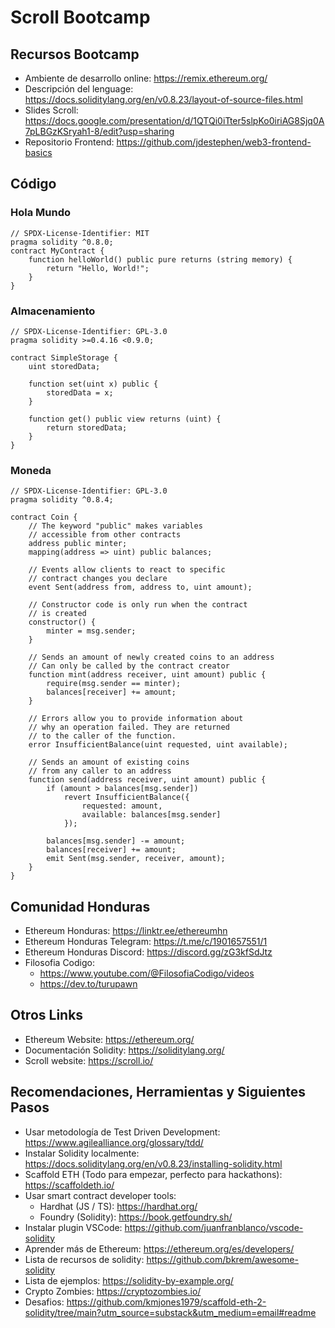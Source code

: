 # Scroll Bootcamp

## Recursos Bootcamp
- Ambiente de desarrollo online: https://remix.ethereum.org/
- Descripción del lenguage: https://docs.soliditylang.org/en/v0.8.23/layout-of-source-files.html
- Slides Scroll: https://docs.google.com/presentation/d/1QTQi0iTter5slpKo0iriAG8Sjq0A7pLBGzKSryah1-8/edit?usp=sharing
- Repositorio Frontend: https://github.com/jdestephen/web3-frontend-basics

## Código

### Hola Mundo

```solidity
// SPDX-License-Identifier: MIT
pragma solidity ^0.8.0;
contract MyContract {
    function helloWorld() public pure returns (string memory) {
        return "Hello, World!";
    }
}
```

### Almacenamiento
```solidity
// SPDX-License-Identifier: GPL-3.0
pragma solidity >=0.4.16 <0.9.0;

contract SimpleStorage {
    uint storedData;

    function set(uint x) public {
        storedData = x;
    }

    function get() public view returns (uint) {
        return storedData;
    }
}
```

### Moneda

```solidity
// SPDX-License-Identifier: GPL-3.0
pragma solidity ^0.8.4;

contract Coin {
    // The keyword "public" makes variables
    // accessible from other contracts
    address public minter;
    mapping(address => uint) public balances;

    // Events allow clients to react to specific
    // contract changes you declare
    event Sent(address from, address to, uint amount);

    // Constructor code is only run when the contract
    // is created
    constructor() {
        minter = msg.sender;
    }

    // Sends an amount of newly created coins to an address
    // Can only be called by the contract creator
    function mint(address receiver, uint amount) public {
        require(msg.sender == minter);
        balances[receiver] += amount;
    }

    // Errors allow you to provide information about
    // why an operation failed. They are returned
    // to the caller of the function.
    error InsufficientBalance(uint requested, uint available);

    // Sends an amount of existing coins
    // from any caller to an address
    function send(address receiver, uint amount) public {
        if (amount > balances[msg.sender])
            revert InsufficientBalance({
                requested: amount,
                available: balances[msg.sender]
            });

        balances[msg.sender] -= amount;
        balances[receiver] += amount;
        emit Sent(msg.sender, receiver, amount);
    }
}
```

## Comunidad Honduras  
- Ethereum Honduras: https://linktr.ee/ethereumhn
- Ethereum Honduras Telegram: https://t.me/c/1901657551/1
- Ethereum Honduras Discord: https://discord.gg/zG3kfSdJtz
- Filosofia Codigo:
    - https://www.youtube.com/@FilosofiaCodigo/videos
    - https://dev.to/turupawn
 
## Otros Links
- Ethereum Website: https://ethereum.org/
- Documentación Solidity: https://soliditylang.org/
- Scroll website: https://scroll.io/

## Recomendaciones, Herramientas y Siguientes Pasos
- Usar metodología de Test Driven Development: https://www.agilealliance.org/glossary/tdd/
- Instalar Solidity localmente: https://docs.soliditylang.org/en/v0.8.23/installing-solidity.html
- Scaffold ETH (Todo para empezar, perfecto para hackathons): https://scaffoldeth.io/
- Usar smart contract developer tools:
    - Hardhat (JS / TS): https://hardhat.org/
    - Foundry (Solidity): https://book.getfoundry.sh/
- Instalar plugin VSCode: https://github.com/juanfranblanco/vscode-solidity
- Aprender más de Ethereum: https://ethereum.org/es/developers/
- Lista de recursos de solidity: https://github.com/bkrem/awesome-solidity
- Lista de ejemplos: https://solidity-by-example.org/
- Crypto Zombies: https://cryptozombies.io/
- Desafios: https://github.com/kmjones1979/scaffold-eth-2-solidity/tree/main?utm_source=substack&utm_medium=email#readme

